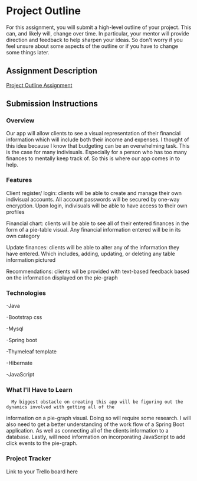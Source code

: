 # Project Outline
For this assignment, you will submit a high-level outline of your project. This can, and likely will, change over time. In particular, your mentor will provide direction and feedback to help sharpen your ideas. So don't worry if you feel unsure about some aspects of the outline or if you have to change some things later.

## Assignment Description
[Project Outline Assignment](https://education.launchcode.org/liftoff/modules/assignments/project-outline)

## Submission Instructions

### Overview
   Our app will allow clients to see a visual representation of their financial information  which will include both 
 their income and expenses. 
    I thought of this idea because I know that budgeting can be an overwhelming task. This is the case for many 
indivisuals. Especially for a person who has too many finances to mentally keep track of. So this is where our app comes
in to help. 

### Features
 Client register/ login: clients will be able to create and manage their own indivisual accounts. All account passwords 
will be secured by one-way encryption. Upon login, indivisuals will be able to have access to their own profiles 

 Financial chart: clients will be able to see all of their entered finances in the form of a pie-table visual. Any 
financial information entered will be in its own category

 Update finances: clients will be able to alter any of the information they have entered. Which includes, 
adding, updating, or deleting any table information pictured

 Recommendations: clients wil be provided with text-based feedback based on the information displayed on the pie-graph


### Technologies
 -Java

 -Bootstrap css

 -Mysql

 -Spring boot

 -Thymeleaf template

 -Hibernate

 -JavaScript
 
### What I'll Have to Learn
      My biggest obstacle on creating this app will be figuring out the dynamics involved with getting all of the 
information on a pie-graph visual. Doing so will require some research.
      I will also need to get a better understanding of the work flow of a Spring Boot application. As well
as connecting all of the clients information to a database. 
      Lastly, will need information on incorporating JavaScript to add click events to the pie-graph.

### Project Tracker
Link to your Trello board here
